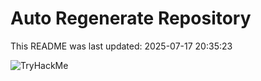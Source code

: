 # Auto Regenerate Repository

This README was last updated: 2025-07-17 20:35:23

 ![TryHackMe](https://tryhackme.com/badge/533634)